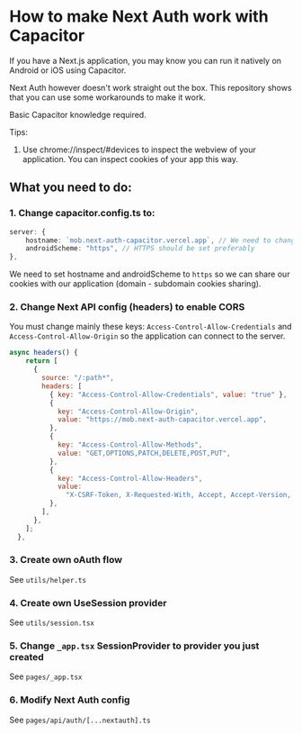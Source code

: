 # How to make Next Auth work with Capacitor
If you have a Next.js application, you may know you can run it natively on Android or iOS using Capacitor.

Next Auth however doesn't work straight out the box. This repository shows that you can use some workarounds to make it work.

Basic Capacitor knowledge required.

Tips:
1. Use chrome://inspect/#devices to inspect the webview of your application. You can inspect cookies of your app this way.

## What you need to do:
### 1. Change capacitor.config.ts to:
```ts
server: {
    hostname: `mob.next-auth-capacitor.vercel.app`, // We need to change hostname to subdomain of our domain the API is hosted on
    androidScheme: "https", // HTTPS should be set preferably
},
```

We need to set hostname and androidScheme to `https` so we can share our cookies with our application (domain - subdomain cookies sharing).

### 2. Change Next API config (headers) to enable CORS
You must change mainly these keys: `Access-Control-Allow-Credentials` and `Access-Control-Allow-Origin` so the application can connect to the server.
```js
async headers() {
    return [
      {
        source: "/:path*",
        headers: [
          { key: "Access-Control-Allow-Credentials", value: "true" },
          {
            key: "Access-Control-Allow-Origin",
            value: "https://mob.next-auth-capacitor.vercel.app",
          },
          {
            key: "Access-Control-Allow-Methods",
            value: "GET,OPTIONS,PATCH,DELETE,POST,PUT",
          },
          {
            key: "Access-Control-Allow-Headers",
            value:
              "X-CSRF-Token, X-Requested-With, Accept, Accept-Version, Content-Length, Content-MD5, Content-Type, Date, X-Api-Version",
          },
        ],
      },
    ];
  },
```
### 3. Create own oAuth flow 
See `utils/helper.ts`

### 4. Create own UseSession provider
See `utils/session.tsx`

### 5. Change `_app.tsx` SessionProvider to provider you just created
See `pages/_app.tsx`

### 6. Modify Next Auth config
See `pages/api/auth/[...nextauth].ts`
